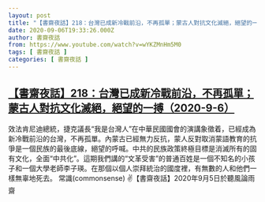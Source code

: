 ```yaml
---
layout: post
title: "【書齋夜話】218：台灣已成新冷戰前沿，不再孤單；蒙古人對抗文化滅絕，絕望的一搏（2020-9-6）"
date: 2020-09-06T19:33:26.000Z
author: 書齋夜話
from: https://www.youtube.com/watch?v=wYKZMnHm5M0
tags: [ 書齋夜話 ]
categories: [ 書齋夜話 ]
---
```

<!--1599420806000-->
[【書齋夜話】218：台灣已成新冷戰前沿，不再孤單；蒙古人對抗文化滅絕，絕望的一搏（2020-9-6）](https://www.youtube.com/watch?v=wYKZMnHm5M0)
------

<div>
效法肯尼迪總統，捷克議長“我是台灣人”在中華民國國會的演講象徵着，已經成為新冷戰前沿的台灣，不再孤單。內蒙古已經無力反抗，蒙人反對取消蒙語教育的抗爭是一個民族的最後底線，絕望的呼喊。中共的民族政策終極目標是消滅所有的固有文化，全面“中共化”。這期我們講的“文革受害”的普通百姓是一個不知名的小孩子和一個大學老師李子瑛。在那個以個人崇拜統治的國度裡，有無數的人和他們一樣無辜地死去。 常識(commonsense) ✌【書齋夜話】2020年9月5日於聽風論雨齋
</div>
